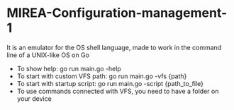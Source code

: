 # MIREA-Configuration-management-1
It is an emulator for the OS shell language, made to work in the command line of a UNIX-like OS on Go
- To show help:                  go run main.go -help
- To start with custom VFS path: go run main.go -vfs {path}
- To start with startup script:  go run main.go -script {path_to_file}
- To use commands connected with VFS, you need to have a folder on your device